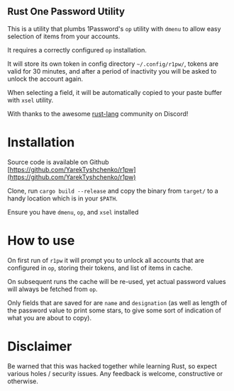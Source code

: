 Rust One Password Utility
-------------------------

This is a utility that plumbs 1Password's `op` utility with `dmenu` to
allow easy selection of items from your accounts.

It requires a correctly configured `op` installation.

It will store its own token in config directory `~/.config/r1pw/`,
tokens are valid for 30 minutes, and after a period of inactivity you
will be asked to unlock the account again.

When selecting a field, it will be automatically copied to your paste
buffer with `xsel` utility.

With thanks to the awesome
[rust-lang](https://discord.com/invite/rust-lang) community on Discord!

Installation
============
Source code is available on Github
[https://github.com/YarekTyshchenko/r1pw](https://github.com/YarekTyshchenko/r1pw)

Clone, run `cargo build --release` and copy the binary from `target/`
to a handy location which is in your `$PATH`.

Ensure you have `dmenu`, `op`, and `xsel` installed

How to use
==========

On first run of `r1pw` it will prompt you to unlock all accounts that
are configured in `op`, storing their tokens, and list of items in
cache.

On subsequent runs the cache will be re-used, yet actual password values
will always be fetched from `op`.

Only fields that are saved for are `name` and `designation` (as well as
length of the password value to print some stars, to give some sort of
indication of what you are about to copy).

Disclaimer
==========

Be warned that this was hacked together while learning Rust, so expect
various holes / security issues. Any feedback is welcome, constructive
or otherwise.
